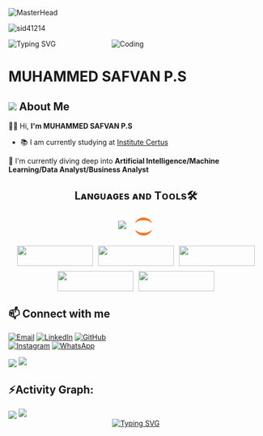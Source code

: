 ![MasterHead](https://user-images.githubusercontent.com/74038190/225813708-98b745f2-7d22-48cf-9150-083f1b00d6c9.gif)
<p align="left"> <img src="https://komarev.com/ghpvc/?username=sid41214&label=Profile%20views&color=0e75b6&style=flat" alt="sid41214" /> </p>


<img align="right" alt="Coding" width="300" src="https://cdn.dribbble.com/users/1162077/screenshots/3848914/programmer.gif">
</div>


![Typing SVG](https://readme-typing-svg.herokuapp.com?font=ROBOT&size=25&color=39FF14&background=000000&center=true&vCenter=true&width=490&lines=%3E+Welcome+to+my+GitHub+profile...!❤️     )
 # MUHAMMED SAFVAN P.S
 ## <img src="https://c.tenor.com/NCRHhqkXrJYAAAAi/programmers-go-internet.gif" width="25">  <b>About Me</b> 




👨‍💻 Hi, **I'm MUHAMMED SAFVAN P.S**

- 📚 I am currently studying at [Institute Certus](https://learnlogicai.com/)

🌱 I'm currently diving deep into **Artificial Intelligence/Machine Learning/Data Analyst/Business Analyst**  


<h2 align="center">Lᴀɴɢᴜᴀɢᴇs ᴀɴᴅ Tᴏᴏʟs🛠️</h2> 
<p align="center">
  <img width="500px" src="https://skillicons.dev/icons?i=py,html,react,git,github,linkedin,vscode,windows,linux&perline=10" />
  <img src="https://raw.githubusercontent.com/Delta456/Delta456/master/img/jupyter_notebook.png" alt="Jupyter Notebook Logo" width="40" style="vertical-align: middle; margin-left: 10px;" />
</p>


<p align="center" style="display: flex; justify-content: center; gap: 10px; flex-wrap: wrap;">
  <img style="width: 150px; height: 40px;" src="https://img.shields.io/badge/NumPy-013243?style=for-the-badge&logo=numpy&logoColor=white" />
  <img style="width: 150px; height: 40px;" src="https://img.shields.io/badge/Pandas-150458?style=for-the-badge&logo=pandas&logoColor=white" />
  <img style="width: 150px; height: 40px;" src="https://img.shields.io/badge/Matplotlib-11557C?style=for-the-badge&logo=matplotlib&logoColor=white" />
  <img style="width: 150px; height: 40px;" src="https://img.shields.io/badge/Seaborn-3E6E73?style=for-the-badge&logo=seaborn&logoColor=white" />
  <img style="width: 150px; height: 40px;" src="https://img.shields.io/badge/OOP-1D3557?style=for-the-badge&logo=code&logoColor=white" />
</p>





## 📫 Connect with me  
[![Email](https://img.shields.io/badge/Email-0078D4?style=for-the-badge&logo=microsoft-outlook&logoColor=white)](mailto:your-safvanlearnlogic@gmail.com)     [![LinkedIn](https://img.shields.io/badge/LinkedIn-0A66C2?style=for-the-badge&logo=linkedin&logoColor=white)](https://www.linkedin.com/in/safvan-safu/)      [![GitHub](https://img.shields.io/badge/GitHub-181717?style=for-the-badge&logo=github&logoColor=white)](https://github.com/safvan10)   
[![Instagram](https://img.shields.io/badge/Instagram-E4405F?style=for-the-badge&logo=instagram&logoColor=white)](https://www.instagram.com/mhd_sxfvhn)  [![WhatsApp](https://img.shields.io/badge/WhatsApp-25D366?style=for-the-badge&logo=whatsapp&logoColor=white)](https://wa.me/9188096994)


<img align="center" src="http://github-profile-summary-cards.vercel.app/api/cards/profile-details?username=safvan10&theme=default" height="180em" />
<img src="https://user-images.githubusercontent.com/73097560/115834477-dbab4500-a447-11eb-908a-139a6edaec5c.gif"><h2 align="left">⚡Activity Graph:</h2>
<img align="center" src="https://github-readme-activity-graph.vercel.app/graph?username=safvan10&theme=default"/>

<img src="https://raw.githubusercontent.com/Trilokia/Trilokia/379277808c61ef204768a61bbc5d25bc7798ccf1/bottom_header.svg" />

<div align="center">
  <a href="https://github.com/tanyagupta0201">
    <img src="https://readme-typing-svg.herokuapp.com/?lines=Thanks+For+Visiting!!!💕&center=true&color=FF0000" alt="Typing SVG">
  </a>
</div>


